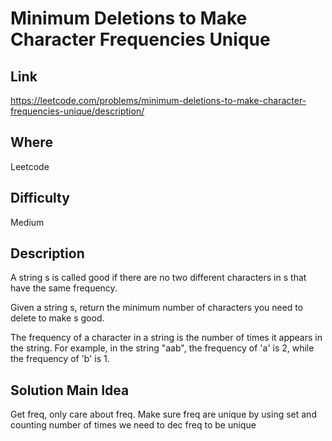 # Minimum Deletions to Make Character Frequencies Unique

## Link
https://leetcode.com/problems/minimum-deletions-to-make-character-frequencies-unique/description/

## Where
Leetcode

## Difficulty
Medium

## Description
A string s is called good if there are no two different characters in s that have the same frequency.

Given a string s, return the minimum number of characters you need to delete to make s good.

The frequency of a character in a string is the number of times it appears in the string. For example, in the string "aab", the frequency of 'a' is 2, while the frequency of 'b' is 1.

## Solution Main Idea
Get freq, only care about freq. Make sure freq are unique by using set and counting number of times we need to dec freq to be unique